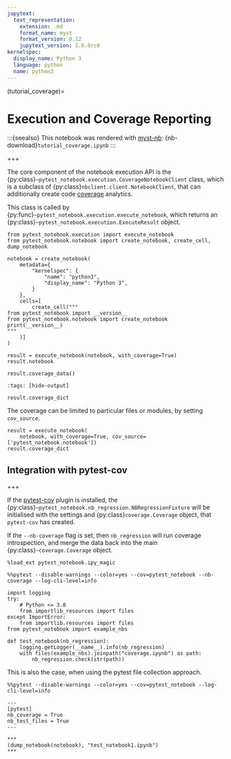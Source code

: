 ```yaml
---
jupytext:
  text_representation:
    extension: .md
    format_name: myst
    format_version: 0.12
    jupytext_version: 1.6.0rc0
kernelspec:
  display_name: Python 3
  language: python
  name: python3
---
```


(tutorial_coverage)=

# Execution and Coverage Reporting

:::{seealso}
This notebook was rendered with [myst-nb](https://myst-nb.readthedocs.io): {nb-download}`tutorial_coverage.ipynb`
:::

+++

The core component of the notebook execution API is the {py:class}`~pytest_notebook.execution.CoverageNotebookClient` class,
which is a subclass of {py:class}`nbclient.client.NotebookClient`,
that can additionally create code [coverage](https://coverage.readthedocs.io) analytics.

This class is called by {py:func}`~pytest_notebook.execution.execute_notebook`,
which returns an {py:class}`~pytest_notebook.execution.ExecuteResult` object.

```{code-cell} ipython3
from pytest_notebook.execution import execute_notebook
from pytest_notebook.notebook import create_notebook, create_cell, dump_notebook
```

```{code-cell} ipython3
notebook = create_notebook(
    metadata={
        "kernelspec": {
            "name": "python3",
            "display_name": "Python 3",
        }
    },
    cells=[
        create_cell("""
from pytest_notebook import __version__
from pytest_notebook.notebook import create_notebook
print(__version__)
"""
    )]
)
```

```{code-cell} ipython3
result = execute_notebook(notebook, with_coverage=True)
result.notebook
```

```{code-cell} ipython3
result.coverage_data()
```

```{code-cell} ipython3
:tags: [hide-output]

result.coverage_dict
```

The coverage can be limited to particular files or modules, by setting `cov_source`.

```{code-cell} ipython3
result = execute_notebook(
    notebook, with_coverage=True, cov_source=['pytest_notebook.notebook'])
result.coverage_dict
```

## Integration with pytest-cov

+++

If the [pytest-cov](https://pytest-cov.readthedocs.io) plugin is installed,
the {py:class}`~pytest_notebook.nb_regression.NBRegressionFixture` will be initialised
with the settings and {py:class}`coverage.Coverage` object, that
`pytest-cov` has created.

If the `--nb-coverage` flag is set, then `nb_regression` will run coverage introspection,
and merge the data back into the main {py:class}`~coverage.Coverage` object.

```{code-cell} ipython3
%load_ext pytest_notebook.ipy_magic
```

```{code-cell} ipython3
%%pytest --disable-warnings --color=yes --cov=pytest_notebook --nb-coverage --log-cli-level=info

import logging
try:
    # Python <= 3.8
    from importlib_resources import files
except ImportError:
    from importlib.resources import files
from pytest_notebook import example_nbs

def test_notebook(nb_regression):
    logging.getLogger(__name__).info(nb_regression)
    with files(example_nbs).joinpath("coverage.ipynb") as path:
        nb_regression.check(str(path))
```

This is also the case, when using the pytest file collection approach.

```{code-cell} ipython3
%%pytest --disable-warnings --color=yes --cov=pytest_notebook --log-cli-level=info

---
[pytest]
nb_coverage = True
nb_test_files = True
---

***
(dump_notebook(notebook), "test_notebook1.ipynb")
***
```
